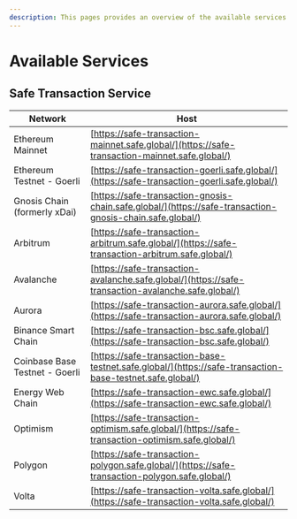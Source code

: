 ```yaml
---
description: This pages provides an overview of the available services
---
```


# Available Services

## Safe Transaction Service

| Network                      | Host                                                                                                     |
| ---------------------------- | -------------------------------------------------------------------------------------------------------- |
| Ethereum Mainnet             | [https://safe-transaction-mainnet.safe.global/](https://safe-transaction-mainnet.safe.global/)           |
| Ethereum Testnet - Goerli    | [https://safe-transaction-goerli.safe.global/](https://safe-transaction-goerli.safe.global/)             |
| Gnosis Chain (formerly xDai) | [https://safe-transaction-gnosis-chain.safe.global/](https://safe-transaction-gnosis-chain.safe.global/) |
| Arbitrum                     | [https://safe-transaction-arbitrum.safe.global/](https://safe-transaction-arbitrum.safe.global/)         |
| Avalanche                    | [https://safe-transaction-avalanche.safe.global/](https://safe-transaction-avalanche.safe.global/)       |
| Aurora                       | [https://safe-transaction-aurora.safe.global/](https://safe-transaction-aurora.safe.global/)             |
| Binance Smart Chain          | [https://safe-transaction-bsc.safe.global/](https://safe-transaction-bsc.safe.global/)                   |
| Coinbase Base Testnet - Goerli    | [https://safe-transaction-base-testnet.safe.global/](https://safe-transaction-base-testnet.safe.global/) |
| Energy Web Chain             | [https://safe-transaction-ewc.safe.global/](https://safe-transaction-ewc.safe.global/)                   |
| Optimism                     | [https://safe-transaction-optimism.safe.global/](https://safe-transaction-optimism.safe.global/)         |
| Polygon                      | [https://safe-transaction-polygon.safe.global/](https://safe-transaction-polygon.safe.global/)           |
| Volta                        | [https://safe-transaction-volta.safe.global/](https://safe-transaction-volta.safe.global/)               |
